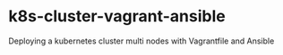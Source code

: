 # k8s-cluster-vagrant-ansible
Deploying a kubernetes cluster multi nodes with Vagrantfile and Ansible
